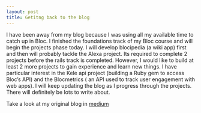 ```yaml
---
layout: post
title: Getitng back to the blog
---
```

I have been away from my blog because I was using all my available time to catch up in Bloc. I finished the foundations track of my Bloc course and will begin the projects phase today. I will develop blocipedia (a wiki app) first and then will probably tackle the Alexa project. Its required to complete 2 projects before the rails track is completed. However, I would like to build at least 2 more projects to gain experience and learn new things. I have particular interest in the Kele api project (building a Ruby gem to access Bloc’s API) and the Blocmetrics ( an API used to track user engagement with web apps). I will keep updating the blog as I progress through the projects. There will definitely be lots to write about.

Take a look at my original blog in [medium](https://medium.com/the-journey-learning-to-code-one-day-at-a-time/getting-back-to-the-blog-b2922ee85dab#.f4kl1p6il)
